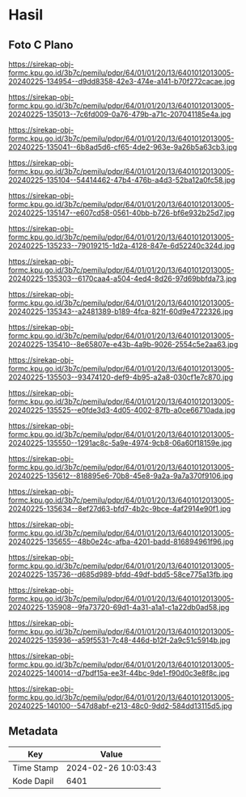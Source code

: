 # Hasil

## Foto C Plano

https://sirekap-obj-formc.kpu.go.id/3b7c/pemilu/pdpr/64/01/01/20/13/6401012013005-20240225-134954--d9dd8358-42e3-474e-a141-b70f272cacae.jpg

https://sirekap-obj-formc.kpu.go.id/3b7c/pemilu/pdpr/64/01/01/20/13/6401012013005-20240225-135013--7c6fd009-0a76-479b-a71c-207041185e4a.jpg

https://sirekap-obj-formc.kpu.go.id/3b7c/pemilu/pdpr/64/01/01/20/13/6401012013005-20240225-135041--6b8ad5d6-cf65-4de2-963e-9a26b5a63cb3.jpg

https://sirekap-obj-formc.kpu.go.id/3b7c/pemilu/pdpr/64/01/01/20/13/6401012013005-20240225-135104--54414462-47b4-476b-a4d3-52ba12a0fc58.jpg

https://sirekap-obj-formc.kpu.go.id/3b7c/pemilu/pdpr/64/01/01/20/13/6401012013005-20240225-135147--e607cd58-0561-40bb-b726-bf6e932b25d7.jpg

https://sirekap-obj-formc.kpu.go.id/3b7c/pemilu/pdpr/64/01/01/20/13/6401012013005-20240225-135233--79019215-1d2a-4128-847e-6d52240c324d.jpg

https://sirekap-obj-formc.kpu.go.id/3b7c/pemilu/pdpr/64/01/01/20/13/6401012013005-20240225-135303--6170caa4-a504-4ed4-8d26-97d69bbfda73.jpg

https://sirekap-obj-formc.kpu.go.id/3b7c/pemilu/pdpr/64/01/01/20/13/6401012013005-20240225-135343--a2481389-b189-4fca-821f-60d9e4722326.jpg

https://sirekap-obj-formc.kpu.go.id/3b7c/pemilu/pdpr/64/01/01/20/13/6401012013005-20240225-135410--8e65807e-e43b-4a9b-9026-2554c5e2aa63.jpg

https://sirekap-obj-formc.kpu.go.id/3b7c/pemilu/pdpr/64/01/01/20/13/6401012013005-20240225-135503--93474120-def9-4b95-a2a8-030cf1e7c870.jpg

https://sirekap-obj-formc.kpu.go.id/3b7c/pemilu/pdpr/64/01/01/20/13/6401012013005-20240225-135525--e0fde3d3-4d05-4002-87fb-a0ce66710ada.jpg

https://sirekap-obj-formc.kpu.go.id/3b7c/pemilu/pdpr/64/01/01/20/13/6401012013005-20240225-135550--1291ac8c-5a9e-4974-9cb8-06a60f18159e.jpg

https://sirekap-obj-formc.kpu.go.id/3b7c/pemilu/pdpr/64/01/01/20/13/6401012013005-20240225-135612--818895e6-70b8-45e8-9a2a-9a7a370f9106.jpg

https://sirekap-obj-formc.kpu.go.id/3b7c/pemilu/pdpr/64/01/01/20/13/6401012013005-20240225-135634--8ef27d63-bfd7-4b2c-9bce-4af2914e90f1.jpg

https://sirekap-obj-formc.kpu.go.id/3b7c/pemilu/pdpr/64/01/01/20/13/6401012013005-20240225-135655--48b0e24c-afba-4201-badd-816894961f96.jpg

https://sirekap-obj-formc.kpu.go.id/3b7c/pemilu/pdpr/64/01/01/20/13/6401012013005-20240225-135736--d685d989-bfdd-49df-bdd5-58ce775a13fb.jpg

https://sirekap-obj-formc.kpu.go.id/3b7c/pemilu/pdpr/64/01/01/20/13/6401012013005-20240225-135908--9fa73720-69d1-4a31-a1a1-c1a22db0ad58.jpg

https://sirekap-obj-formc.kpu.go.id/3b7c/pemilu/pdpr/64/01/01/20/13/6401012013005-20240225-135936--a59f5531-7c48-446d-b12f-2a9c51c5914b.jpg

https://sirekap-obj-formc.kpu.go.id/3b7c/pemilu/pdpr/64/01/01/20/13/6401012013005-20240225-140014--d7bdf15a-ee3f-44bc-9de1-f90d0c3e8f8c.jpg

https://sirekap-obj-formc.kpu.go.id/3b7c/pemilu/pdpr/64/01/01/20/13/6401012013005-20240225-140100--547d8abf-e213-48c0-9dd2-584dd13115d5.jpg


## Metadata

| Key        | Value               |
| ---------- | ------------------- |
| Time Stamp | 2024-02-26 10:03:43 |
| Kode Dapil | 6401                |



